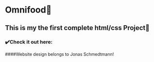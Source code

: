 # Omnifood🥘

## This is my the first complete html/css Project🤩

### ✔️Check it out here:

####Website design belongs to Jonas Schmedtmann!
